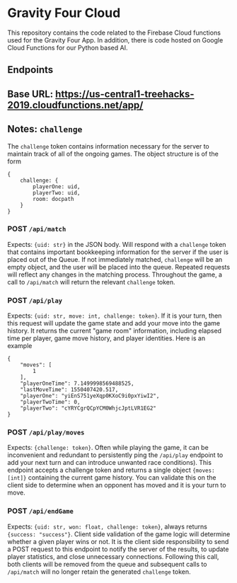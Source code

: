 # Gravity Four Cloud

This repository contains the code related to the Firebase Cloud functions used for the Gravity Four App. In addition, there is code hosted on Google Cloud Functions for our Python based AI.

## Endpoints

## Base URL: https://us-central1-treehacks-2019.cloudfunctions.net/app/

## Notes: `challenge`

The `challenge` token contains information necessary for the server to maintain track of all of the ongoing games. The object structure is of the form 

```
{
    challenge: {
        playerOne: uid,
        playerTwo: uid,
        room: docpath
    }
}
```


### POST `/api/match`

Expects: `{uid: str}` in the JSON body. Will respond with a `challenge` token that contains important bookkeeping information for the server if the user is placed out of the Queue. If not immediately matched, `challenge` will be an empty object, and the user will be placed into the queue. Repeated requests will reflect any changes in the matching process. Throughout the game, a call to `/api/match` will return the relevant `challenge` token.


### POST `/api/play`

Expects: `{uid: str, move: int, challenge: token}`. If it is your turn, then this request will update the game state and add your move into the game history. It returns the current "game room" information, including elapsed time per player, game move history, and player identities. Here is an example

```
{
    "moves": [
        1
    ],
    "playerOneTime": 7.1499998569488525,
    "lastMoveTime": 1550407420.517,
    "playerOne": "yiEnS751yeXqp0KXoC9i0pxYiwI2",
    "playerTwoTime": 0,
    "playerTwo": "cYRYCgrQCpYCM0WhjcJptLVR1EG2"
}
```

### POST `/api/play/moves`

Expects: `{challenge: token}`. Often while playing the game, it can be inconvenient and redundant to persistently ping the `/api/play` endpoint to add your next turn and can introduce unwanted race conditions). This endpoint accepts a challenge token and returns a single object `{moves: [int]}` containing the current game history. You can validate this on the client side to determine when an opponent has moved and it is your turn to move.


### POST `/api/endGame`

Expects: `{uid: str, won: float, challenge: token}`, always returns `{success: "success"}`. Client side validation of the game logic will determine whether a given player wins or not. It is the client side responsibility to send a POST request to this endpoint to notify the server of the results, to update player statistics, and close unnecessary connections. Following this call, both clients will be removed from the queue and subsequent calls to `/api/match` will no longer retain the generated `challenge` token.